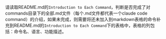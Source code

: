 请读取README.md的`Introduction to Each Command`，判断是否完成了对commands目录下的全部.md文件（每个.md文件都代表一个claude code command）的介绍，如果未完成，则需要将还未加入到markdown表格的命令补充到README.md的`Introduction to Each Command`下的表格中，表格的列包括：命令名、语言、功能描述。